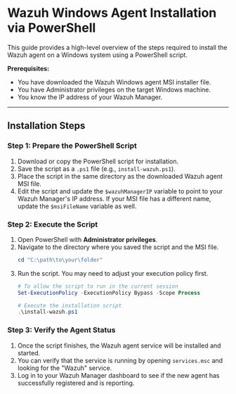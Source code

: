 # Wazuh Windows Agent Installation via PowerShell

This guide provides a high-level overview of the steps required to install the Wazuh agent on a Windows system using a PowerShell script.

**Prerequisites:**
* You have downloaded the Wazuh Windows agent MSI installer file.
* You have Administrator privileges on the target Windows machine.
* You know the IP address of your Wazuh Manager.

---

## Installation Steps

### Step 1: Prepare the PowerShell Script
1.  Download or copy the PowerShell script for installation.
2.  Save the script as a `.ps1` file (e.g., `install-wazuh.ps1`).
3.  Place the script in the same directory as the downloaded Wazuh agent MSI file.
4.  Edit the script and update the `$wazuhManagerIP` variable to point to your Wazuh Manager's IP address. If your MSI file has a different name, update the `$msiFileName` variable as well.

### Step 2: Execute the Script
1.  Open PowerShell with **Administrator privileges**.
2.  Navigate to the directory where you saved the script and the MSI file.
    ```powershell
    cd "C:\path\to\your\folder"
    ```
3.  Run the script. You may need to adjust your execution policy first.
    ```powershell
    # To allow the script to run in the current session
    Set-ExecutionPolicy -ExecutionPolicy Bypass -Scope Process

    # Execute the installation script
    .\install-wazuh.ps1
    ```

### Step 3: Verify the Agent Status
1.  Once the script finishes, the Wazuh agent service will be installed and started.
2.  You can verify that the service is running by opening `services.msc` and looking for the "Wazuh" service.
3.  Log in to your Wazuh Manager dashboard to see if the new agent has successfully registered and is reporting.
